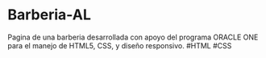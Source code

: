 # Barberia-AL
Pagina de una barberia desarrollada con apoyo del programa ORACLE ONE para el manejo de HTML5, CSS, y diseño responsivo.
#HTML #CSS
